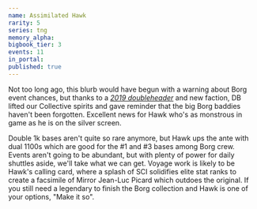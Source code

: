 ```yaml
---
name: Assimilated Hawk
rarity: 5
series: tng
memory_alpha:
bigbook_tier: 3
events: 11
in_portal:
published: true
---
```


Not too long ago, this blurb would have begun with a warning about Borg event chances, but thanks to a [_2019 doubleheader_](https://forum.disruptorbeam.com/stt/discussion/12672/v7-0-9-and-convergence-day-festivities) and new faction, DB lifted our Collective spirits and gave reminder that the big Borg baddies haven't been forgotten. Excellent news for Hawk who's as monstrous in game as he is on the silver screen.

Double 1k bases aren't quite so rare anymore, but Hawk ups the ante with dual 1100s which are good for the #1 and #3 bases among Borg crew. Events aren't going to be abundant, but with plenty of power for daily shuttles aside, we'll take what we can get. Voyage work is likely to be Hawk's calling card, where a splash of SCI solidifies elite stat ranks to create a facsimile of Mirror Jean-Luc Picard which outdoes the original. If you still need a legendary to finish the Borg collection and Hawk is one of your options, "Make it so".

